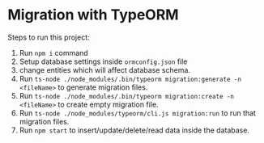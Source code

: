 
# Migration with TypeORM

Steps to run this project:

1. Run `npm i` command
2. Setup database settings inside `ormconfig.json` file
3. change entities which will affect database schema.
4. Run `ts-node ./node_modules/.bin/typeorm migration:generate -n <fileName>` to generate migration files.
5. Run `ts-node ./node_modules/.bin/typeorm migration:create -n <fileName>` to create empty migration file.
6. Run `ts-node ./node_modules/typeorm/cli.js migration:run` to run that migration files.
7. Run `npm start` to insert/update/delete/read data inside the database.